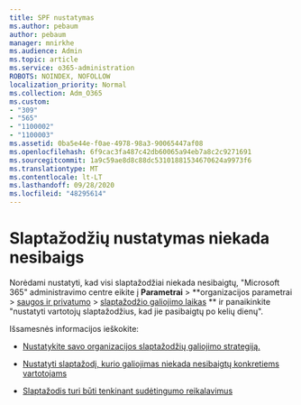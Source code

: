 ```yaml
---
title: SPF nustatymas
ms.author: pebaum
author: pebaum
manager: mnirkhe
ms.audience: Admin
ms.topic: article
ms.service: o365-administration
ROBOTS: NOINDEX, NOFOLLOW
localization_priority: Normal
ms.collection: Adm_O365
ms.custom:
- "309"
- "565"
- "1100002"
- "1100003"
ms.assetid: 0ba5e44e-f0ae-4978-98a3-90065447af08
ms.openlocfilehash: 6f9cac3fa487c42db60065a94eb7a8c2c9271691
ms.sourcegitcommit: 1a9c59ae8d8c88dc53101881534670624a9973f6
ms.translationtype: MT
ms.contentlocale: lt-LT
ms.lasthandoff: 09/28/2020
ms.locfileid: "48295614"
---
```

# <a name="set-passwords-to-never-expire"></a>Slaptažodžių nustatymas niekada nesibaigs

Norėdami nustatyti, kad visi slaptažodžiai niekada nesibaigtų, "Microsoft 365" administravimo centre eikite į **Parametrai**  >  **organizacijos parametrai > [saugos ir privatumo](https://portal.office.com/adminportal/home#/settings/security)  >  [slaptažodžio galiojimo laikas](https://portal.microsoft.com/Adminportal/Home#/Settings/SecurityPrivacy/:/Settings/L1/PasswordPolicy) ** ir panaikinkite "nustatyti vartotojų slaptažodžius, kad jie pasibaigtų po kelių dienų".
  
Išsamesnės informacijos ieškokite:

- [Nustatykite savo organizacijos slaptažodžių galiojimo strategiją.](https://docs.microsoft.com/microsoft-365/admin/manage/set-password-expiration-policy)
  
- [Nustatyti slaptažodį, kurio galiojimas niekada nesibaigtų konkretiems vartotojams](https://docs.microsoft.com/microsoft-365/admin/add-users/set-password-to-never-expire)

- [Slaptažodis turi būti tenkinant sudėtingumo reikalavimus](https://docs.microsoft.com/windows/security/threat-protection/security-policy-settings/password-must-meet-complexity-requirements)
  